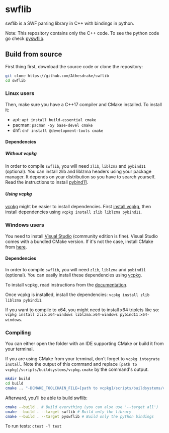 # swflib
swflib is a SWF parsing library in C++ with bindings in python.

Note:
This repository contains only the C++ code. To see the python code go check [pyswflib](https://github.com/Athesdrake/pyswflib).

## Build from source
First thing first, download the source code or clone the repository:
```sh
git clone https://github.com/Athesdrake/swflib
cd swflib
```

### Linux users
Then, make sure you have a C++17 compiler and CMake installed.
To install it:
 - apt: `apt install build-essential cmake`
 - pacman: `pacman -Sy base-devel cmake`
 - dnf: `dnf install @development-tools cmake`

#### Dependencies
##### Without vcpkg
In order to compile `swflib`, you will need `zlib`, `liblzma` and `pybind11` (optional).
You can install zlib and liblzma headers using your package manager. It depends on your distribution so you have to search yourself.
Read the instructions to install [pybind11](https://pybind11.readthedocs.io/en/stable/installing.html).

##### Using vcpkg
[vcpkg](https://vcpkg.io/en/index.html) might be easier to install dependencies.
First [install vcpkg](https://vcpkg.io/en/getting-started.html), then install dependencies using `vcpkg install zlib liblzma pybind11`.

### Windows users
You need to install [Visual Studio](https://visualstudio.microsoft.com/downloads/) (community edition is fine).
Visual Studio comes with a bundled CMake version. If it's not the case, install CMake from [here](https://cmake.org/download/).

#### Dependencies
In order to compile `swflib`, you will need `zlib`, `liblzma` and `pybind11` (optional).
You can easily install these dependencies using [vcpkg](https://vcpkg.io/en/index.html).

To install vcpkg, read instructions from the [documentation](https://vcpkg.io/en/getting-started.html).

Once vcpkg is installed, install the dependencies: `vcpkg install zlib liblzma pybind11`.

If you want to compile to x64, you might need to install x64 triplets like so: `vcpkg install zlib:x64-windows liblzma:x64-windows pybind11:x64-windows`.

### Compiling
You can either open the folder with an IDE supporting CMake or build it from your terminal.

If you are using CMake from your terminal, don't forget to `vcpkg integrate install`. Note the output of this command and replace `[path to vcpkg]/scripts/buildsystems/vcpkg.cmake` by the command's output.
```sh
mkdir build
cd build
cmake .. "-DCMAKE_TOOLCHAIN_FILE=[path to vcpkg]/scripts/buildsystems/vcpkg.cmake"
```

Afterward, you'll be able to build swflib:
```sh
cmake --build . # Build everything (you can also use '--target all')
cmake --build . --target swflib # Build only the library
cmake --build . --target pyswflib # Build only the python bindings
```

To run tests:
`ctest -T test`

